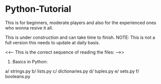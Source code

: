 # Python-Tutorial
This is for beginners, moderate players and also for the experienced ones who wonna resive it all.

This is under construction and can take time to finish.
NOTE: This is not a full version this needs to update at daily basis.


<<-- This is the correct sequence of reading the files: -->>

1. Basics in Python:

a/ strings.py
b/ lists.py
c/ dictionaries.py
d/ tuples.py
e/ sets.py
f/ booleans.py

